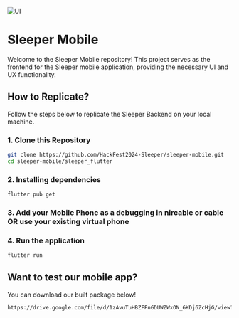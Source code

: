 ![UI](https://github.com/HackFest2024-Sleeper/sleeper-mobile/assets/126906980/dadd1051-988b-4b8c-9af7-4907e40f79a9)

# Sleeper Mobile

Welcome to the Sleeper Mobile repository! This project serves as the frontend for the Sleeper mobile application, providing the necessary UI and UX functionality.

## How to Replicate?

Follow the steps below to replicate the Sleeper Backend on your local machine.

### 1. Clone this Repository

```bash
git clone https://github.com/HackFest2024-Sleeper/sleeper-mobile.git
cd sleeper-mobile/sleeper_flutter
```

### 2. Installing dependencies

```bash
flutter pub get
```

### 3. Add your Mobile Phone as a debugging in nircable or cable OR use your existing virtual phone

### 4. Run the application

```bash
flutter run
```

## Want to test our mobile app? 

You can download our built package below!
```bash
https://drive.google.com/file/d/1zAvuTuHBZFFnGDUWZWxON_6KDj6ZcHjG/view?usp=sharing
```
